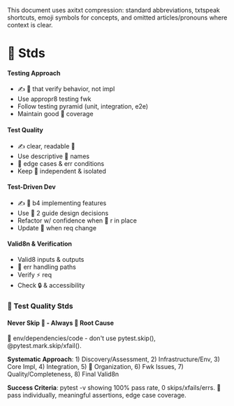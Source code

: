 
This document uses axitxt compression: standard abbreviations, txtspeak shortcuts, emoji symbols for concepts, and omitted articles/pronouns where context is clear.

# 🧪 Stds

#### Testing Approach

- ✍️ 🧪 that verify behavior, not impl
- Use appropr8 testing fwk
- Follow testing pyramid (unit, integration, e2e)
- Maintain good 🧪 coverage

#### Test Quality

- ✍️ clear, readable 🧪
- Use descriptive 🧪 names
- 🧪 edge cases & err conditions
- Keep 🧪 independent & isolated

#### Test-Driven Dev

- ✍️ 🧪 b4 implementing features
- Use 🧪 2 guide design decisions
- Refactor w/ confidence when 🧪 r in place
- Update 🧪 when req change

#### Valid8n & Verification

- Valid8 inputs & outputs
- 🧪 err handling paths
- Verify ⚡ req
- Check 🔒 & accessibility

### 🚨 Test Quality Stds

#### Never Skip 🧪 - Always 🔧 Root Cause

🔧 env/dependencies/code - don't use pytest.skip(), @pytest.mark.skip/xfail().

**Systematic Approach**: 1) Discovery/Assessment, 2) Infrastructure/Env, 3) Core Impl, 4) Integration, 5) 📁 Organization, 6) Fwk Issues, 7) Quality/Completeness, 8) Final Valid8n

**Success Criteria**: pytest -v showing 100% pass rate, 0 skips/xfails/errs. 🧪 pass individually, meaningful assertions, edge case coverage.

